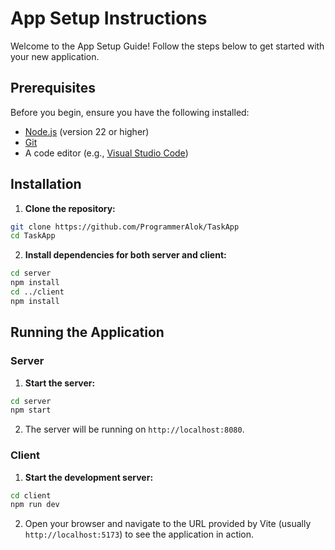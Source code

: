 # App Setup Instructions

Welcome to the App Setup Guide! Follow the steps below to get started with your new application.

## Prerequisites

Before you begin, ensure you have the following installed:

- [Node.js](https://nodejs.org/) (version 22 or higher)
- [Git](https://git-scm.com/)
- A code editor (e.g., [Visual Studio Code](https://code.visualstudio.com/))

## Installation

1. **Clone the repository:**

```bash
git clone https://github.com/ProgrammerAlok/TaskApp
cd TaskApp
```

2. **Install dependencies for both server and client:**

```bash
cd server
npm install
cd ../client
npm install
```

## Running the Application

### Server

1. **Start the server:**

```bash
cd server
npm start
```

2. The server will be running on `http://localhost:8080`.

### Client

1. **Start the development server:**

```bash
cd client
npm run dev
```

2. Open your browser and navigate to the URL provided by Vite (usually `http://localhost:5173`) to see the application in action.

